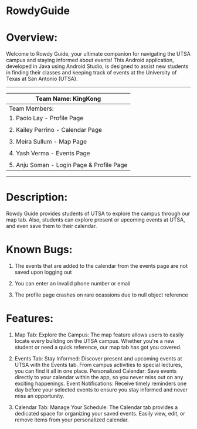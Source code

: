 # RowdyGuide

# Overview:
  Welcome to Rowdy Guide, your ultimate companion for navigating the UTSA campus and staying informed about events! 
  This Android application, developed in Java using Android Studio, is designed to assist new students in finding 
  their classes and keeping track of events at the University of Texas at San Antonio (UTSA).

--------------------------------------------
Team Name: KingKong                        |
-------------------------------------------|
Team Members:                              |                                        |
1. Paolo Lay - Profile Page                |
                                           |
2. Kailey Perrino - Calendar Page          |
                                           |
3. Meira Sullum - Map Page                 |
                                           |
4. Yash Verma - Events Page                |
                                           |
5. Anju Soman - Login Page & Profile Page  |
--------------------------------------------

# Description:
  Rowdy Guide provides students of UTSA to explore the campus through our map tab. Also, students can explore present or upcoming events at UTSA, and even save them to their calendar.


# Known Bugs:
1. The events that are added to the calendar from the events page are not saved upon logging out
   
2. You can enter an invalid phone number or email
   
3. The profile page crashes on rare ocassions due to null object reference


# Features:
1. Map Tab: Explore the Campus: The map feature allows users to easily locate every building on the UTSA campus. Whether you're a new student or need a quick reference, our map tab has got you covered.

2. Events Tab: Stay Informed: Discover present and upcoming events at UTSA with the Events tab. From campus activities to special lectures, you can find it all in one place.
   Personalized Calendar: Save events directly to your calendar within the app, so you never miss out on any exciting happenings.
   Event Notifications: Receive timely reminders one day before your selected events to ensure you stay informed and never miss an opportunity.

3. Calendar Tab: Manage Your Schedule: The Calendar tab provides a dedicated space for organizing your saved events. Easily view, edit, or remove items from your personalized calendar.










